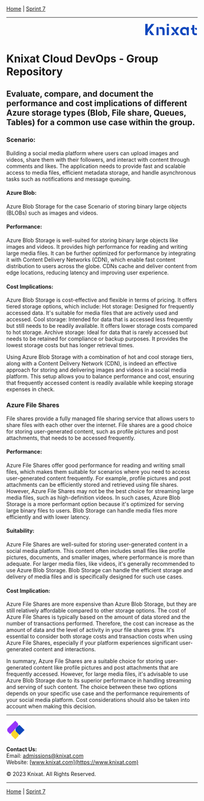 [Home](README.md) | [Sprint 7](./sprint-7/README.md)

---

<p align="right">
    <img src="../.assets/logo-02.png" width="140x" />
</p>

# Knixat Cloud DevOps - Group Repository

## Evaluate, compare, and document the performance and cost implications of different Azure storage types (Blob, File share, Queues, Tables) for a common use case within the group.

### Scenario:
Building a social media platform where users can upload images and videos, share them with their followers, and interact with content through comments and likes. The application needs to provide fast and scalable access to media files, efficient metadata storage, and handle asynchronous tasks such as notifications and message queuing.

#### Azure Blob:
Azure Blob Storage for the case Scenario of storing binary large objects (BLOBs) such as images and videos.


#### Performance:
Azure Blob Storage is well-suited for storing binary large objects like images and videos. It provides high performance for reading and writing large media files.
It can be further optimized for performance by integrating it with Content Delivery Networks (CDN), which enable fast content distribution to users across the globe. CDNs cache and deliver content from edge locations, reducing latency and improving user experience.

#### Cost Implications:
Azure Blob Storage is cost-effective and flexible in terms of pricing.
It offers tiered storage options, which include:
Hot storage: Designed for frequently accessed data. It's suitable for media files that are actively used and accessed.
Cool storage: Intended for data that is accessed less frequently but still needs to be readily available. It offers lower storage costs compared to hot storage.
Archive storage: Ideal for data that is rarely accessed but needs to be retained for compliance or backup purposes. It provides the lowest storage costs but has longer retrieval times.


Using Azure Blob Storage with a combination of hot and cool storage tiers, along with a Content Delivery Network (CDN), is indeed an effective approach for storing and delivering images and videos in a social media platform. This setup allows you to balance performance and cost, ensuring that frequently accessed content is readily available while keeping storage expenses in check.


### Azure File Shares

File shares provide a fully managed file sharing service that allows users to share files with each other over the internet. File shares are a good choice for storing user-generated content, such as profile pictures and post attachments, that needs to be accessed frequently.

#### Performance:

Azure File Shares offer good performance for reading and writing small files, which makes them suitable for scenarios where you need to access user-generated content frequently. For example, profile pictures and post attachments can be efficiently stored and retrieved using file shares.
However, Azure File Shares may not be the best choice for streaming large media files, such as high-definition videos. In such cases, Azure Blob Storage is a more performant option because it's optimized for serving large binary files to users. Blob Storage can handle media files more efficiently and with lower latency.


#### Suitability:

Azure File Shares are well-suited for storing user-generated content in a social media platform. This content often includes small files like profile pictures, documents, and smaller images, where performance is more than adequate.
For larger media files, like videos, it's generally recommended to use Azure Blob Storage. Blob Storage can handle the efficient storage and delivery of media files and is specifically designed for such use cases.


#### Cost Implication:

Azure File Shares are more expensive than Azure Blob Storage, but they are still relatively affordable compared to other storage options.
The cost of Azure File Shares is typically based on the amount of data stored and the number of transactions performed. Therefore, the cost can increase as the amount of data and the level of activity in your file shares grow.
It's essential to consider both storage costs and transaction costs when using Azure File Shares, especially if your platform experiences significant user-generated content and interactions.


In summary, Azure File Shares are a suitable choice for storing user-generated content like profile pictures and post attachments that are frequently accessed. However, for large media files, it's advisable to use Azure Blob Storage due to its superior performance in handling streaming and serving of such content. The choice between these two options depends on your specific use case and the performance requirements of your social media platform. Cost considerations should also be taken into account when making this decision.

---

<p align="left">
    <img src="../.assets/logo-03.png" width="50x" />
</p>

**Contact Us:**  
Email: [admissions@knixat.com](mailto:admissions@email.com)  
Website: [www.knixat.com](https://www.knixat.com)

&copy; 2023 Knixat. All Rights Reserved.

---

[Home](README.md) | [Sprint 7](./sprint-7/README.md)